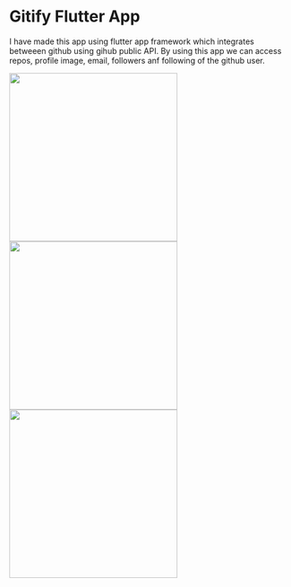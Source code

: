 # Gitify Flutter App
I have made this app using flutter app framework which integrates betweeen github using gihub public API. By using this app we can access repos, profile image, email, followers anf following of the github user.

<!-- ![Screenshot_20211013-140619](https://user-images.githubusercontent.com/47942129/137103817-b0b40bb5-3713-449d-bda9-67a43acbbf4c.jpg) -->
<!-- <img src="https://user-images.githubusercontent.com/47942129/137103817-b0b40bb5-3713-449d-bda9-67a43acbbf4c.jpg" width="300">
![Screenshot_20211013-140648](https://user-images.githubusercontent.com/47942129/137104700-462487fc-1b2b-4480-aa1c-111f9d1c91a8.jpg)
<img srce =https://user-images.githubusercontent.com/47942129/137104700-462487fc-1b2b-4480-aa1c-111f9d1c91a8.jpg" width="300">
![Screenshot_20211013-140725](https://user-images.githubusercontent.com/47942129/137104623-5b82f23f-ecff-41f0-9d56-16875c1d3bba.jpg)
![Screenshot_20211013-140741](https://user-images.githubusercontent.com/47942129/137104630-2ac7ee95-603e-4185-ac37-4b5a7e3de85a.jpg) -->
                                                                                                                             
                                                                                                                             
                                                                                                                             
                                                                                                                             
<p float="left">
  <img src="https://user-images.githubusercontent.com/47942129/137103817-b0b40bb5-3713-449d-bda9-67a43acbbf4c.jpg" width="300" />
  <img src="https://user-images.githubusercontent.com/47942129/137104700-462487fc-1b2b-4480-aa1c-111f9d1c91a8.jpg" width="300" /> 
  <img src="https://user-images.githubusercontent.com/47942129/137104623-5b82f23f-ecff-41f0-9d56-16875c1d3bba.jpg" width="300" />
<!--   <img src="https://user-images.githubusercontent.com/47942129/137104630-2ac7ee95-603e-4185-ac37-4b5a7e3de85a.jpg" width="300" /> -->
</p>
